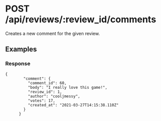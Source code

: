 # POST /api/reviews/:review_id/comments

Creates a new comment for the given review.

## Examples

### Response

```
{
        "comment": {
          "comment_id": 60,
          "body": "I really love this game!",
          "review_id": 1,
          "author": "cooljmessy",
          "votes": 17,
          "created_at": "2021-03-27T14:15:38.110Z"
        }
      }
```
